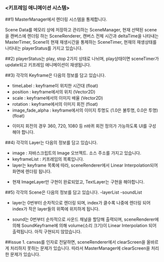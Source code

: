 ### <키프레임 애니메이션 시스템>

##1) MasterManager에서 렌더링 시스템을 통제합니다.

Scene Data를 메모리 상에 저장하고 관리하는 SceneManager,
현재 선택된 scene을 캔버스에 렌더링 하는 SceneRenderer,
캔버스 전체 시간과 deltaTime을 나타내는 MasterTimer,
Scene의 현재 재생시간을 통제하는 SceneTimer,
현재의 재생상태를 나타내는 playerStatus를 가지고 있습니다.

##2) playerStatus는 play, stop 2가지 상태로 나뉘며,
play상태이면 sceneTimer가 update되고
키프레임 애니메이션이 재생됩니다.

##3) 각각의 Keyframe은 다음의 정보를 담고 있습니다.
- timeLabel : keyframe이 위치한 시간대 (float)
- position : keyframe에서의 위치 (Vector2D)
- scale : keyframe에서의 이미지 배율 (Vector2D)
- rotation : keyframe에서의 이미지 회전 (float)
- image_fade_alpha : keyframe에서의 이미지 투명도 (1.0은 불투명, 0.0은 투명) (float)

* 이미지 회전의 경우 360, 720, 1080 등 n바퀴 회전 정의가 가능하도록 UI를 구성해야 합니다.

##4) 각각의 Layer는 다음의 정보를 담고 있습니다.
- image : 자바스크립트의 Image 오브젝트. 소스 주소를 가지고 있습니다.
- keyframeList : 키프레임의 목록입니다.
- layer는 keyframe 목록에 따라, sceneRenderer에서 Linear Interpolation되어 화면에 렌더링 됩니다.

* 현재 ImageLayer만 구현이 완료되었고,
TextLayer는 구현을 해야합니다.

##5) 각각의 Scene은 다음의 정보를 담고 있습니다.
-layerList
-soundList

- layer는 0번부터 순차적으로 렌더링 되며, index가 클수록 나중에 렌더링 되어
index가 작은 layer들의 위쪽에 위치하게 됩니다.

- sound는 0번부터 순차적으로 사운드 채널을 할당해 출력되며,
sceneRenderer에 의해 SoundKeyframe에 의해 volume(소리 크기)이 Linear Interpolation 되어 출력됩니다.
아직 구현되지 않았습니다.



##issue 1.
canvas를 인자로 전달하면, sceneRenderer에서 clearScreen을 올바르게 처리하지 못하는 문제가 있습니다.
따라서 MasterManager에 clearScreen을 처리한 문제가 있습니다.
